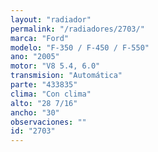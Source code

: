 ```yaml
---
layout: "radiador"
permalink: "/radiadores/2703/"
marca: "Ford"
modelo: "F-350 / F-450 / F-550"
ano: "2005"
motor: "V8 5.4, 6.0"
transmision: "Automática"
parte: "433835"
clima: "Con clima"
alto: "28 7/16"
ancho: "30"
observaciones: ""
id: "2703"
---
```


